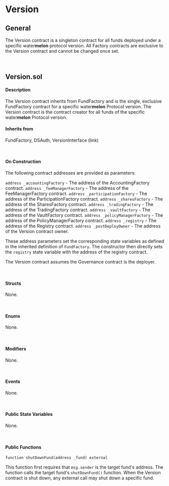 # Version

## General

The Version contract is a singleton contract for all funds deployed under a specific water<b>melon</b> protocol version. All Factory contracts are exclusive to the Version contract and cannot be changed once set.

&nbsp;

## Version.sol

#### Description

The Version contract inherits from FundFactory and is the single, exclusive FundFactory contract for a specific water<b>melon</b> Protocol version. The Version contract is the contract creator for all funds of the specific water<b>melon</b> Protocol version.

#### Inherits from

FundFactory, DSAuth, VersionInterface (link)

&nbsp;

#### On Construction

The following contract addresses are provided as parameters:

`address _accountingFactory` - The address of the AccountingFactory contract.
`address _feeManagerFactory` - The address of the FeeManagerFactory contract.
`address _participationFactory` - The address of the ParticipationFactory contract.
`address _sharesFactory` - The address of the SharesFactory contract.
`address _tradingFactory` - The address of the TradingFactory contract.
`address _vaultFactory` - The address of the VaultFactory contract.
`address _policyManagerFactory` - The address of the PolicyManagerFactory contract.
`address _registry` - The address of the Registry contract.
`address _postDeployOwner` - The address of the Version contract owner.

These address parameters set the corresponding state variables as defined in the inherited definition of  `FundFactory`. The constructor then directly sets the `registry` state variable with the address of the registry contract.

The Version contract assumes the Governance contract is the deployer.

&nbsp;

#### Structs

None.

&nbsp;

#### Enums

None.

&nbsp;

#### Modifiers

None.

&nbsp;


#### Events

None.

&nbsp;

#### Public State Variables

None.

&nbsp;

#### Public Functions

`function shutDownFund(address _fund) external`

This function first requires that `msg.sender` is the target fund's address. The function calls the target fund's `shutDownFund()` function. When the Version contract is shut down, any external call may shut down a specific fund.
&nbsp;
